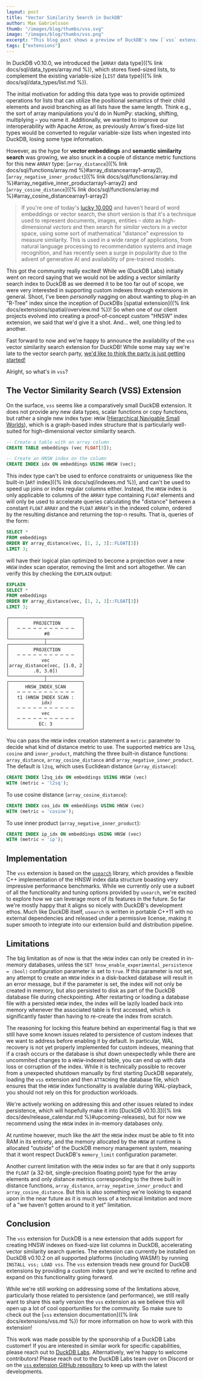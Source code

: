 ```yaml
---
layout: post
title: "Vector Similarity Search in DuckDB"
author: Max Gabrielsson
thumb: "/images/blog/thumbs/vss.svg"
image: "/images/blog/thumbs/vss.png"
excerpt: "This blog post shows a preview of DuckDB's new [`vss` extension](/docs/extensions/vss), which introduces support for HNSW (Hierarchical Navigable Small Worlds) indexes to accelerate vector similarity search."
tags: ["extensions"]
---
```


In DuckDB v0.10.0, we introduced the [`ARRAY` data type]({% link docs/sql/data_types/array.md %}), which stores fixed-sized lists, to complement the existing variable-size [`LIST` data type]({% link docs/sql/data_types/list.md %}).

The initial motivation for adding this data type was to provide optimized operations for lists that can utilize the positional semantics of their child elements and avoid branching as all lists have the same length. Think e.g., the sort of array manipulations you'd do in NumPy: stacking, shifting, multiplying – you name it. Additionally, we wanted to improve our interoperability with Apache Arrow, as previously Arrow's fixed-size list types would be converted to regular variable-size lists when ingested into DuckDB, losing some type information.

However, as the hype for __vector embeddings__ and __semantic similarity search__ was growing, we also snuck in a couple of distance metric functions for this new `ARRAY` type:
[`array_distance`]({% link docs/sql/functions/array.md %}#array_distancearray1-array2),
[`array_negative_inner_product`]({% link docs/sql/functions/array.md %}#array_negative_inner_productarray1-array2) and
[`array_cosine_distance`]({% link docs/sql/functions/array.md %}#array_cosine_distancearray1-array2)

> If you're one of today's [lucky 10,000](https://xkcd.com/1053/) and haven't heard of word embeddings or vector search, the short version is that it's a technique used to represent documents, images, entities – _data_ as high-dimensional _vectors_ and then search for _similar_ vectors in a vector space, using some sort of mathematical "distance" expression to measure similarity. This is used in a wide range of applications, from natural language processing to recommendation systems and image recognition, and has recently seen a surge in popularity due to the advent of generative AI and availability of pre-trained models.

This got the community really excited! While we (DuckDB Labs) initially went on record saying that we would not be adding a vector similarity search index to DuckDB as we deemed it to be too far out of scope, we were very interested in supporting custom indexes through extensions in general. Shoot, I've been _personally_ nagging on about wanting to plug-in an "R-Tree" index since the inception of DuckDBs [spatial extension]({% link docs/extensions/spatial/overview.md %})! So when one of our client projects evolved into creating a proof-of-concept custom "HNSW" index extension, we said that we'd give it a shot. And... well, one thing led to another.

Fast forward to now and we're happy to announce the availability of the `vss` vector similarity search extension for DuckDB! While some may say we're late to the vector search party, [we'd like to think the party is just getting started!](https://www.gartner.com/en/newsroom/press-releases/2023-10-11-gartner-says-more-than-80-percent-of-enterprises-will-have-used-generative-ai-apis-or-deployed-generative-ai-enabled-applications-by-2026)

Alright, so what's in `vss`?

## The Vector Similarity Search (VSS) Extension

On the surface, `vss` seems like a comparatively small DuckDB extension. It does not provide any new data types, scalar functions or copy functions, but rather a single new index type: `HNSW` ([Hierarchical Navigable Small Worlds](https://en.wikipedia.org/wiki/Hierarchical_Navigable_Small_World_graphs)), which is a graph-based index structure that is particularly well-suited for high-dimensional vector similarity search.

```sql
-- Create a table with an array column
CREATE TABLE embeddings (vec FLOAT[3]);

-- Create an HNSW index on the column
CREATE INDEX idx ON embeddings USING HNSW (vec);
```

This index type can't be used to enforce constraints or uniqueness like the built-in [`ART` index]({% link docs/sql/indexes.md %}), and can't be used to speed up joins or index regular columns either. Instead, the `HNSW` index is only applicable to columns of the `ARRAY` type containing `FLOAT` elements and will only be used to accelerate queries calculating the "distance" between a constant `FLOAT` `ARRAY` and the `FLOAT` `ARRAY`'s in the indexed column, ordered by the resulting distance and returning the top-n results. That is, queries of the form:

```sql
SELECT *
FROM embeddings
ORDER BY array_distance(vec, [1, 2, 3]::FLOAT[3])
LIMIT 3;
```

will have their logical plan optimized to become a projection over a new `HNSW` index scan operator, removing the limit and sort altogether. We can verify this by checking the `EXPLAIN` output:

```sql
EXPLAIN
SELECT *
FROM embeddings
ORDER BY array_distance(vec, [1, 2, 3]::FLOAT[3])
LIMIT 3;
```

```text
┌───────────────────────────┐
│         PROJECTION        │
│   ─ ─ ─ ─ ─ ─ ─ ─ ─ ─ ─   │
│             #0            │
└─────────────┬─────────────┘
┌─────────────┴─────────────┐
│         PROJECTION        │
│   ─ ─ ─ ─ ─ ─ ─ ─ ─ ─ ─   │
│            vec            │
│array_distance(vec, [1.0, 2│
│         .0, 3.0])         │
└─────────────┬─────────────┘
┌─────────────┴─────────────┐
│      HNSW_INDEX_SCAN      │
│   ─ ─ ─ ─ ─ ─ ─ ─ ─ ─ ─   │
│   t1 (HNSW INDEX SCAN :   │
│            idx)           │
│   ─ ─ ─ ─ ─ ─ ─ ─ ─ ─ ─   │
│            vec            │
│   ─ ─ ─ ─ ─ ─ ─ ─ ─ ─ ─   │
│           EC: 3           │
└───────────────────────────┘
```

You can pass the `HNSW` index creation statement a `metric` parameter to decide what kind of distance metric to use. The supported metrics are `l2sq`, `cosine` and `inner_product`, matching the three built-in distance functions: `array_distance`, `array_cosine_distance` and `array_negative_inner_product`.
The default is `l2sq`, which uses Euclidean distance (`array_distance`):

```sql
CREATE INDEX l2sq_idx ON embeddings USING HNSW (vec)
WITH (metric = 'l2sq');
```

To use cosine distance (`array_cosine_distance`):

```sql
CREATE INDEX cos_idx ON embeddings USING HNSW (vec)
WITH (metric = 'cosine');
```

To use inner product (`array_negative_inner_product`):

```sql
CREATE INDEX ip_idx ON embeddings USING HNSW (vec)
WITH (metric = 'ip');
```

## Implementation

The `vss` extension is based on the [`usearch`](https://github.com/unum-cloud/usearch) library, which provides a flexible C++ implementation of the HNSW index data structure boasting very impressive performance benchmarks. While we currently only use a subset of all the functionality and tuning options provided by `usearch`, we're excited to explore how we can leverage more of its features in the future. So far we're mostly happy that it aligns so nicely with DuckDB's development ethos. Much like DuckDB itself, `usearch` is written in portable C++11 with no external dependencies and released under a permissive license, making it super smooth to integrate into our extension build and distribution pipeline.

## Limitations

The big limitation as of now is that the `HNSW` index can only be created in in-memory databases, unless the `SET hnsw_enable_experimental_persistence = ⟨bool⟩` configuration parameter is set to `true`. If this parameter is not set, any attempt to create an `HNSW` index in a disk-backed database will result in an error message, but if the parameter is set, the index will not only be created in memory, but also persisted to disk as part of the DuckDB database file during checkpointing. After restarting or loading a database file with a persisted `HNSW` index, the index will be lazily loaded back into memory whenever the associated table is first accessed, which is significantly faster than having to re-create the index from scratch.

The reasoning for locking this feature behind an experimental flag is that we still have some known issues related to persistence of custom indexes that we want to address before enabling it by default. In particular, WAL recovery is not yet properly implemented for custom indexes, meaning that if a crash occurs or the database is shut down unexpectedly while there are uncommited changes to a `HNSW`-indexed table, you can end up with data loss or corruption of the index. While it is technically possible to recover from a unexpected shutdown manually by first starting DuckDB separately, loading the `vss` extension and then `ATTACH`ing the database file, which ensures that the `HNSW` index functionality is available during WAL-playback, you should not rely on this for production workloads.

We're actively working on addressing this and other issues related to index persistence, which will hopefully make it into [DuckDB v0.10.3]({% link docs/dev/release_calendar.md %}#upcoming-releases), but for now we recommend using the `HNSW` index in in-memory databases only.

At runtime however, much like the `ART` the `HNSW` index must be able to fit into RAM in its entirety, and the memory allocated by the `HNSW` at runtime is allocated "outside" of the DuckDB memory management system, meaning that it wont respect DuckDB's `memory_limit` configuration parameter.

Another current limitation with the `HNSW` index so far are that it only supports the `FLOAT` (a 32-bit, single-precision floating point) type for the array elements and only distance metrics corresponding to the three built in distance functions, `array_distance`, `array_negative_inner_product` and `array_cosine_distance`. But this is also something we're looking to expand upon in the near future as it is much less of a technical limitation and more of a "we haven't gotten around to it yet" limitation.

## Conclusion

The `vss` extension for DuckDB is a new extension that adds support for creating HNSW indexes on fixed-size list columns in DuckDB, accelerating vector similarity search queries. The extension can currently be installed on DuckDB v0.10.2 on all supported platforms (including WASM!) by running `INSTALL vss; LOAD vss`. The `vss` extension treads new ground for DuckDB extensions by providing a custom index type and we're excited to refine and expand on this functionality going forward.

While we're still working on addressing some of the limitations above, particularly those related to persistence (and performance), we still really want to share this early version the `vss` extension as we believe this will open up a lot of cool opportunities for the community. So make sure to check out the [`vss` extension documentation]({% link docs/extensions/vss.md %}) for more information on how to work with this extension!

This work was made possible by the sponsorship of a DuckDB Labs customer! If you are interested in similar work for specific capabilities, please reach out to [DuckDB Labs](https://duckdblabs.com/). Alternatively, we're happy to welcome contributors! Please reach out to the DuckDB Labs team over on Discord or on the [`vss` extension GitHub repository](https://github.com/duckdb/duckdb_vss) to keep up with the latest developments.
